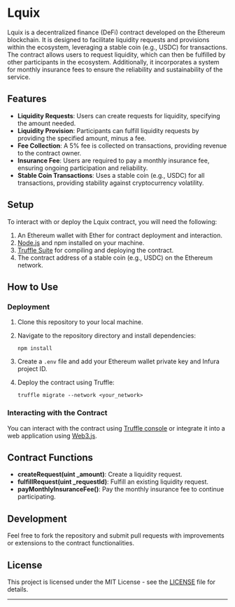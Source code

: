 # Lquix

Lquix is a decentralized finance (DeFi) contract developed on the Ethereum blockchain. It is designed to facilitate liquidity requests and provisions within the ecosystem, leveraging a stable coin (e.g., USDC) for transactions. The contract allows users to request liquidity, which can then be fulfilled by other participants in the ecosystem. Additionally, it incorporates a system for monthly insurance fees to ensure the reliability and sustainability of the service.

## Features

- **Liquidity Requests**: Users can create requests for liquidity, specifying the amount needed.
- **Liquidity Provision**: Participants can fulfill liquidity requests by providing the specified amount, minus a fee.
- **Fee Collection**: A 5% fee is collected on transactions, providing revenue to the contract owner.
- **Insurance Fee**: Users are required to pay a monthly insurance fee, ensuring ongoing participation and reliability.
- **Stable Coin Transactions**: Uses a stable coin (e.g., USDC) for all transactions, providing stability against cryptocurrency volatility.

## Setup

To interact with or deploy the Lquix contract, you will need the following:

1. An Ethereum wallet with Ether for contract deployment and interaction.
2. [Node.js](https://nodejs.org/) and npm installed on your machine.
3. [Truffle Suite](https://www.trufflesuite.com/) for compiling and deploying the contract.
4. The contract address of a stable coin (e.g., USDC) on the Ethereum network.

## How to Use

### Deployment

1. Clone this repository to your local machine.
2. Navigate to the repository directory and install dependencies:

   ```
   npm install
   ```

3. Create a `.env` file and add your Ethereum wallet private key and Infura project ID.
4. Deploy the contract using Truffle:

   ```
   truffle migrate --network <your_network>
   ```

### Interacting with the Contract

You can interact with the contract using [Truffle console](https://www.trufflesuite.com/docs/truffle/getting-started/using-the-console) or integrate it into a web application using [Web3.js](https://web3js.readthedocs.io/).

## Contract Functions

- **createRequest(uint _amount)**: Create a liquidity request.
- **fulfillRequest(uint _requestId)**: Fulfill an existing liquidity request.
- **payMonthlyInsuranceFee()**: Pay the monthly insurance fee to continue participating.

## Development

Feel free to fork the repository and submit pull requests with improvements or extensions to the contract functionalities.

## License

This project is licensed under the MIT License - see the [LICENSE](LICENSE) file for details.

---
